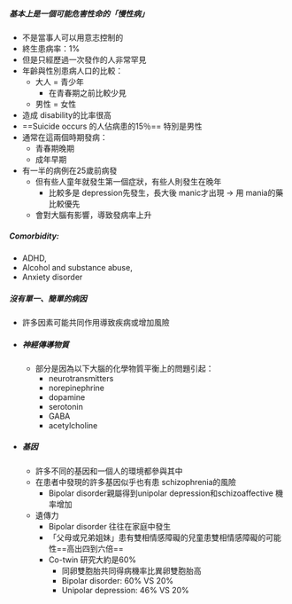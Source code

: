 ##### 基本上是一個可能危害性命的「慢性病」
- 不是當事人可以用意志控制的
- 終生患病率：1%
- 但是只經歷過一次發作的人非常罕見
- 年齡與性別患病人口的比較：
	- 大人 = 青少年
		- 在青春期之前比較少見
	- 男性 = 女性
- 造成 disability的比率很高
- ==Suicide occurs 的人佔病患的15％== 特別是男性
- 通常在這兩個時期發病：
	- 青春期晚期
	- 成年早期
- 有一半的病例在25歲前病發
	- 但有些人童年就發生第一個症狀，有些人則發生在晚年
		- 比較多是 depression先發生，長大後 manic才出現 -> 用 mania的藥比較優先
	- 會對大腦有影響，導致發病率上升

##### Comorbidity:
- ADHD,
- Alcohol and substance abuse,
- Anxiety disorder

##### 沒有單一、簡單的病因
- 許多因素可能共同作用導致疾病或增加風險
- ##### 神經傳導物質
	- 部分是因為以下大腦的化學物質平衡上的問題引起：
		- neurotransmitters
		- norepinephrine
		- dopamine
		- serotonin
		- GABA
		- acetylcholine
- ##### 基因
	- 許多不同的基因和一個人的環境都參與其中
	- 在患者中發現的許多基因似乎也有患 schizophrenia的風險
		- Bipolar disorder親屬得到unipolar depression和schizoaffective 機率增加
	- 遺傳力
		- Bipolar disorder 往往在家庭中發生
		- 「父母或兄弟姐妹」患有雙相情感障礙的兒童患雙相情感障礙的可能性==高出四到六倍==
		- Co-twin 研究大約是60%
			- 同卵雙胞胎共同得病機率比異卵雙胞胎高
			- Bipolar disorder: 60% VS 20% 
			- Unipolar depression: 46% VS 20%